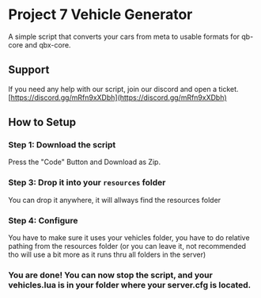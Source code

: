 # Project 7 Vehicle Generator
A simple script that converts your cars from meta to usable formats for qb-core and qbx-core.
## Support
If you need any help with our script, join our discord and open a ticket. [https://discord.gg/mRfn9xXDbh](https://discord.gg/mRfn9xXDbh)

## How to Setup

### Step 1: Download the script
Press the "Code" Button and Download as Zip.

### Step 3: Drop it into your `resources` folder
You can drop it anywhere, it will allways find the resources folder

### Step 4: Configure 
You have to make sure it uses your vehicles folder, you have to do relative pathing from the resources folder (or you can leave it, not recommended tho will use a bit more as it runs thru all folders in the server)

### You are done! You can now stop the script, and your vehicles.lua is in your folder where your server.cfg is located.

